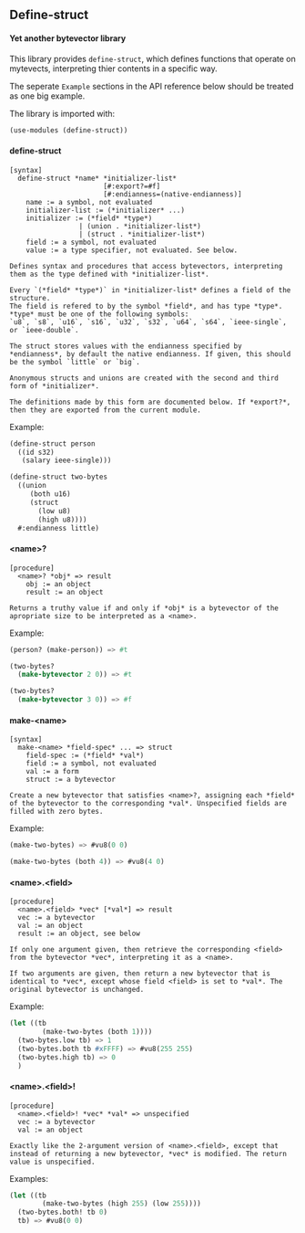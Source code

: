 ## Define-struct
#### Yet another bytevector library

This library provides `define-struct`, which defines functions that operate on mytevects, interpreting thier contents in a specific way.

The seperate `Example` sections in the API reference below should be treated as one big example.

The library is imported with:

```scheme
(use-modules (define-struct))
```

#### define-struct
```text
[syntax]
  define-struct *name* *initializer-list*
                       [#:export?=#f]
                       [#:endianness=(native-endianness)]
    name := a symbol, not evaluated
    initializer-list := (*initializer* ...)
    initializer := (*field* *type*)
                 | (union . *initializer-list*)
                 | (struct . *initializer-list*)
    field := a symbol, not evaluated
    value := a type specifier, not evaluated. See below.

Defines syntax and procedures that access bytevectors, interpreting them as the type defined with *initializer-list*.

Every `(*field* *type*)` in *initializer-list* defines a field of the structure.
The field is refered to by the symbol *field*, and has type *type*. *type* must be one of the following symbols:
`u8`, `s8`, `u16`, `s16`, `u32`, `s32`, `u64`, `s64`, `ieee-single`, or `ieee-double`.

The struct stores values with the endianness specified by *endianness*, by default the native endianness. If given, this should be the symbol `little` or `big`.

Anonymous structs and unions are created with the second and third form of *initializer*.

The definitions made by this form are documented below. If *export?*, then they are exported from the current module.
```

Example:

```scheme
(define-struct person
  ((id s32)
   (salary ieee-single)))

(define-struct two-bytes
  ((union
     (both u16)
     (struct
       (low u8)
       (high u8))))
  #:endianness little)
```

#### \<name>?
```text
[procedure]
  <name>? *obj* => result
    obj := an object
    result := an object

Returns a truthy value if and only if *obj* is a bytevector of the apropriate size to be interpreted as a <name>.
```

Example:

```scheme
(person? (make-person)) => #t

(two-bytes?
  (make-bytevector 2 0)) => #t

(two-bytes?
  (make-bytevector 3 0)) => #f
```

#### make-\<name>
```text
[syntax]
  make-<name> *field-spec* ... => struct
    field-spec := (*field* *val*)
    field := a symbol, not evaluated
    val := a form
    struct := a bytevector

Create a new bytevector that satisfies <name>?, assigning each *field* of the bytevector to the corresponding *val*. Unspecified fields are filled with zero bytes.
```

Example:

```scheme
(make-two-bytes) => #vu8(0 0)

(make-two-bytes (both 4)) => #vu8(4 0)
```

#### \<name>.\<field>
```text
[procedure]
  <name>.<field> *vec* [*val*] => result
  vec := a bytevector
  val := an object
  result := an object, see below

If only one argument given, then retrieve the corresponding <field> from the bytevector *vec*, interpreting it as a <name>.

If two arguments are given, then return a new bytevector that is identical to *vec*, except whose field <field> is set to *val*. The original bytevector is unchanged.
```

Example:

```scheme
(let ((tb
        (make-two-bytes (both 1))))
  (two-bytes.low tb) => 1
  (two-bytes.both tb #xFFFF) => #vu8(255 255)
  (two-bytes.high tb) => 0
  )
```

#### \<name>.\<field>!
```text
[procedure]
  <name>.<field>! *vec* *val* => unspecified
  vec := a bytevector
  val := an object

Exactly like the 2-argument version of <name>.<field>, except that instead of returning a new bytevector, *vec* is modified. The return value is unspecified.
```

Examples:

```scheme
(let ((tb
        (make-two-bytes (high 255) (low 255))))
  (two-bytes.both! tb 0)
  tb) => #vu8(0 0)
```
